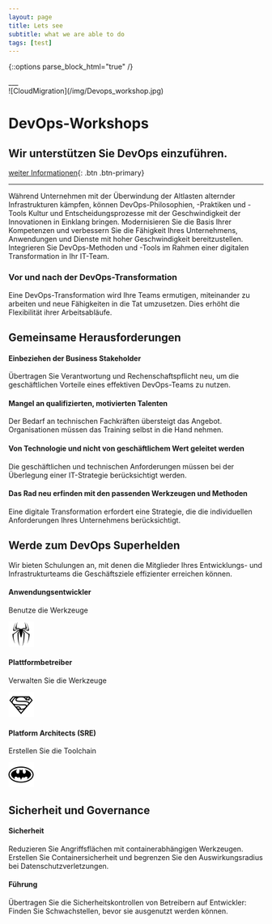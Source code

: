 ```yaml
---
layout: page
title: Lets see
subtitle: what we are able to do
tags: [test]
---
```

{::options parse_block_html="true" /}
<div class="content">

<div class="container">

<div class="slider">
___

<div id="carousel" class="carousel">

<div class="carousel-inner">

<div class="item active">![CloudMigration](/img/Devops_workshop.jpg)

# DevOps-Workshops

## Wir unterstützen Sie DevOps einzuführen.

[weiter Informationen](#){: .btn .btn-primary}
</div>

___

</div>

</div>

<div class="grid-content2">

<div class="col-sm-24 col-md-12">

Während Unternehmen mit der Überwindung der Altlasten alternder Infrastrukturen kämpfen, können DevOps-Philosophien, -Praktiken und -Tools Kultur und Entscheidungsprozesse mit der Geschwindigkeit der Innovationen in Einklang bringen. Modernisieren Sie die Basis Ihrer Kompetenzen und verbessern Sie die Fähigkeit Ihres Unternehmens, Anwendungen und Dienste mit hoher Geschwindigkeit bereitzustellen. Integrieren Sie DevOps-Methoden und -Tools im Rahmen einer digitalen Transformation in Ihr IT-Team.

### Vor und nach der DevOps-Transformation

Eine DevOps-Transformation wird Ihre Teams ermutigen, miteinander zu arbeiten und neue Fähigkeiten in die Tat umzusetzen. Dies erhöht die Flexibilität ihrer Arbeitsabläufe.

</div>

<div class="col-sm-24 col-md-12">

## Gemeinsame Herausforderungen

</div>

<div class="grid-content2">

<div class="col-sm-12 col-md-6">

<div class="boxes flexible">

#### Einbeziehen der Business Stakeholder

Übertragen Sie Verantwortung und Rechenschaftspflicht neu, um die geschäftlichen Vorteile eines effektiven DevOps-Teams zu nutzen.

</div>

</div>

<div class="col-sm-12 col-md-6">

<div class="boxes flexible">

#### Mangel an qualifizierten, motivierten Talenten

Der Bedarf an technischen Fachkräften übersteigt das Angebot. Organisationen müssen das Training selbst in die Hand nehmen.

</div>

</div>

<div class="col-sm-12 col-md-6">

<div class="boxes flexible">

#### Von Technologie und nicht von geschäftlichem Wert geleitet werden

Die geschäftlichen und technischen Anforderungen müssen bei der Überlegung einer IT-Strategie berücksichtigt werden.

</div>

</div>

<div class="col-sm-12 col-md-6">

<div class="boxes flexible">

#### Das Rad neu erfinden mit den passenden Werkzeugen und Methoden

Eine digitale Transformation erfordert eine Strategie, die die individuellen Anforderungen Ihres Unternehmens berücksichtigt.

</div>

</div>

</div>

<div class="grid-content2">

<div class="col-sm-24 col-md-12">

## Werde zum DevOps Superhelden

Wir bieten Schulungen an, mit denen die Mitglieder Ihres Entwicklungs- und Infrastrukturteams die Geschäftsziele effizienter erreichen können.

</div>

<div class="col-sm-8 col-md-4">

<div class="boxes flexible">

#### Anwendungsentwickler

Benutze die Werkzeuge

![](/img/icons8-spider-man-neu-filled-50.png)
</div>

</div>

<div class="col-sm-8 col-md-4">

<div class="boxes flexible">

#### Plattformbetreiber

Verwalten Sie die Werkzeuge

![](/img/icons8-superman-50.png)
</div>

</div>

<div class="col-sm-8 col-md-4">

<div class="boxes flexible">

#### Platform Architects (SRE)

Erstellen Sie die Toolchain

![](/img/icons8-batman-alt-50.png)
</div>

</div>

</div>

<div class="grid-content-devops-workshop2">

<div class="col-sm-24 col-md-12">

## Sicherheit und Governance

<div class="col-sm-12 col-md-6">

<div class="boxes flexible">

#### Sicherheit

Reduzieren Sie Angriffsflächen mit containerabhängigen Werkzeugen. Erstellen Sie Containersicherheit und begrenzen Sie den Auswirkungsradius bei Datenschutzverletzungen.

</div>

</div>

<div class="col-sm-12 col-md-6">

<div class="boxes flexible">

#### Führung

Übertragen Sie die Sicherheitskontrollen von Betreibern auf Entwickler: Finden Sie Schwachstellen, bevor sie ausgenutzt werden können.

</div>

</div>

</div>

</div>

</div>
